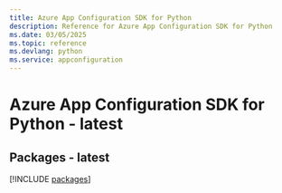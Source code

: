 ```yaml
---
title: Azure App Configuration SDK for Python
description: Reference for Azure App Configuration SDK for Python
ms.date: 03/05/2025
ms.topic: reference
ms.devlang: python
ms.service: appconfiguration
---
```

# Azure App Configuration SDK for Python - latest
## Packages - latest
[!INCLUDE [packages](app-configuration-index.md)]